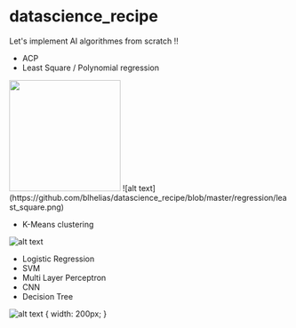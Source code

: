 # datascience_recipe
Let's implement AI algorithmes from scratch !!

* ACP
* Least Square / Polynomial regression
<img src="https://github.com/blhelias/datascience_recipe/blob/master/regression/least_square.png" width="200">
![alt text](https://github.com/blhelias/datascience_recipe/blob/master/regression/least_square.png) 

* K-Means clustering

![alt text](http://g.recordit.co/7erwfXBbLM.gif)

* Logistic Regression
* SVM
* Multi Layer Perceptron
* CNN
* Decision Tree

![alt text](https://github.com/blhelias/datascience_recipe/blob/master/decision_tree/tree.png) { width: 200px; }
